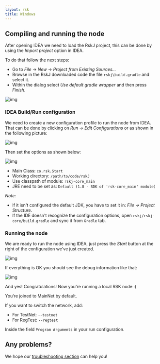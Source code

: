 ```yaml
---
layout: rsk
title: Windows
---
```


## Compiling and running the node
After opening IDEA we need to load the RskJ project, this can be done by using the *Import project* option in IDEA.

To do that follow the next steps:

- Go to *File* -> *New* -> *Project from Existing Sources...*
- Browse in the RskJ downloaded code the file `rskj\build.gradle` and select it.
- Within the dialog select *Use default gradle wrapper* and then press *Finish*.

![img](https://github.com/rsksmart/rskj/wiki/img/howToInstallAndRun/IdeaRskJWelcome.png)


### IDEA Build/Run configuration

We need to create a new configuration profile to run the node from IDEA.
That can be done by clicking on *Run* -> *Edit Configurations* or as shown in the following picture:

![img](https://github.com/rsksmart/rskj/wiki/img/howToInstallAndRun/EditConfigs.png)

Then set the options as shown below:

![img](https://github.com/rsksmart/rskj/wiki/img/howToInstallAndRun/AddNewConfig.png)

- Main Class: `co.rsk.Start`
- Working directory: `/path/to/code/rskJ`
- Use classpath of module: `rskj-core_main`
- JRE need to be set as: `Default (1.8 - SDK of 'rsk-core_main' module)`

*Note:*
- If it isn't configured the default JDK, you have to set it in: *File -> Project Structure*.
- If the IDE doesn't recognize the configuration options, open `rskj/rskj-core/build.gradle` and sync it from `Gradle` tab.

### Running the node

We are ready to run the node using IDEA, just press the *Start* button at the right of the configuration we've just created.

![img](https://github.com/rsksmart/rskj/wiki/img/howToInstallAndRun/Run.png)

If everything is OK you should see the debug information like that:

![img](https://github.com/rsksmart/rskj/wiki/img/howToInstallAndRun/Running.png)

And yes! Congratulations! Now you're running a local RSK node :)

You're joined to MainNet by default. 

If you want to switch the network, add:
- For TestNet: `--testnet`
- For RegTest: `--regtest`

Inside the field `Program Arguments` in your run configuration.

## Any problems?
We hope our [troubleshooting section](/rsk/troubleshooting) can help you!
